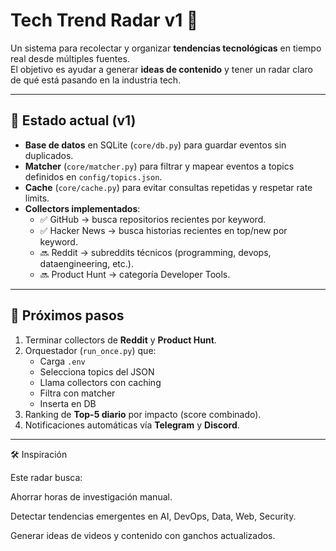 # Tech Trend Radar v1 🚀

Un sistema para recolectar y organizar **tendencias tecnológicas** en tiempo real desde múltiples fuentes.  
El objetivo es ayudar a generar **ideas de contenido** y tener un radar claro de qué está pasando en la industria tech.  

---

## 📌 Estado actual (v1)
- **Base de datos** en SQLite (`core/db.py`) para guardar eventos sin duplicados.  
- **Matcher** (`core/matcher.py`) para filtrar y mapear eventos a topics definidos en `config/topics.json`.  
- **Cache** (`core/cache.py`) para evitar consultas repetidas y respetar rate limits.  
- **Collectors implementados**:
  - ✅ GitHub → busca repositorios recientes por keyword.  
  - ✅ Hacker News → busca historias recientes en top/new por keyword.  
  - 🔜 Reddit → subreddits técnicos (programming, devops, dataengineering, etc.).  
  - 🔜 Product Hunt → categoría Developer Tools.  

---

## 🎯 Próximos pasos
1. Terminar collectors de **Reddit** y **Product Hunt**.  
2. Orquestador (`run_once.py`) que:  
   - Carga `.env`  
   - Selecciona topics del JSON  
   - Llama collectors con caching  
   - Filtra con matcher  
   - Inserta en DB  
3. Ranking de **Top-5 diario** por impacto (score combinado).  
4. Notificaciones automáticas vía **Telegram** y **Discord**.  

---

🛠 Inspiración

Este radar busca:

Ahorrar horas de investigación manual.

Detectar tendencias emergentes en AI, DevOps, Data, Web, Security.

Generar ideas de videos y contenido con ganchos actualizados.